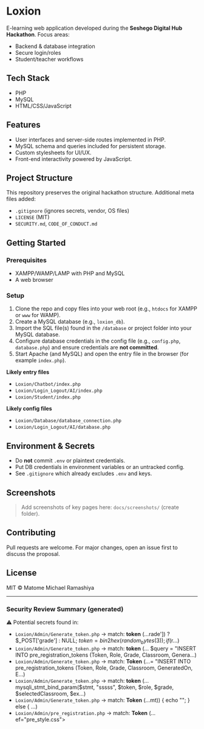 # Loxion

E-learning web application developed during the **Seshego Digital Hub Hackathon**. Focus areas:
- Backend & database integration
- Secure login/roles
- Student/teacher workflows

## Tech Stack
- PHP
- MySQL
- HTML/CSS/JavaScript

## Features
- User interfaces and server-side routes implemented in PHP.
- MySQL schema and queries included for persistent storage.
- Custom stylesheets for UI/UX.
- Front-end interactivity powered by JavaScript.

## Project Structure
This repository preserves the original hackathon structure. Additional meta files added:
- `.gitignore` (ignores secrets, vendor, OS files)
- `LICENSE` (MIT)
- `SECURITY.md`, `CODE_OF_CONDUCT.md`

## Getting Started

### Prerequisites
- XAMPP/WAMP/LAMP with PHP and MySQL
- A web browser

### Setup
1. Clone the repo and copy files into your web root (e.g., `htdocs` for XAMPP or `www` for WAMP).
1. Create a MySQL database (e.g., `loxion_db`).
1. Import the SQL file(s) found in the `/database` or project folder into your MySQL database.
1. Configure database credentials in the config file (e.g., `config.php`, `database.php`) and ensure credentials are **not committed**.
1. Start Apache (and MySQL) and open the entry file in the browser (for example `index.php`).

**Likely entry files**
- `Loxion/Chatbot/index.php`
- `Loxion/Login_Logout/AI/index.php`
- `Loxion/Student/index.php`

**Likely config files**
- `Loxion/Database/database_connection.php`
- `Loxion/Login_Logout/AI/database.php`

## Environment & Secrets
- Do **not** commit `.env` or plaintext credentials.
- Put DB credentials in environment variables or an untracked config.
- See `.gitignore` which already excludes `.env` and keys.

## Screenshots
> Add screenshots of key pages here: `docs/screenshots/` (create folder).

## Contributing
Pull requests are welcome. For major changes, open an issue first to discuss the proposal.

## License
MIT © Matome Michael Ramashiya

---
### Security Review Summary (generated)
⚠️ Potential secrets found in:
- `Loxion/Admin/Generate_token.php` → match: **token** (…rade']) ? $_POST['grade'] : NULL;      $token = bin2hex(random_bytes(3));      if ($r…)
- `Loxion/Admin/Generate_token.php` → match: **token** (… $query = "INSERT INTO pre_registration_tokens (Token, Role, Grade, Classroom, Genera…)
- `Loxion/Admin/Generate_token.php` → match: **Token** (…= "INSERT INTO pre_registration_tokens (Token, Role, Grade, Classroom, GeneratedOn, E…)
- `Loxion/Admin/Generate_token.php` → match: **token** (…mysqli_stmt_bind_param($stmt, "sssss", $token, $role, $grade, $selectedClassroom, $ex…)
- `Loxion/Admin/Generate_token.php` → match: **Token** (…mt)) {             echo "<script>alert('Token generated successfully: $token');</scri…)
- `Loxion/Admin/Generate_token.php` → match: **token** (…t>alert('Token generated successfully: $token');</script>";         } else {         …)
- `Loxion/Admin/pre_registration.php` → match: **Token** (…ef="pre_style.css">     <title>Generate Token</title>      <script>         function …)
- `Loxion/Admin/pre_registration.php` → match: **Token** (…         <button type="submit">Generate Token</button>     </form>      <?php   inclu…)
- `Loxion/Admin/pre_registration.php` → match: **Token** (…t(); }     $query = "         SELECT pt.TokenID, pt.Token, pt.Role, pt.Grade, pt.Clas…)
- `Loxion/Admin/pre_registration.php` → match: **Token** (…query = "         SELECT pt.TokenID, pt.Token, pt.Role, pt.Grade, pt.Classroom, pt.Us…)
- `Loxion/Admin/pre_registration.php` → match: **token** (….Lastname         FROM pre_registration_tokens pt         LEFT JOIN users u ON pt.Use…)
- `Loxion/Admin/pre_registration.php` → match: **Token** (…  echo "<table>";         echo "<tr><th>TokenID</th><th>Token</th><th>Role</th><th>Gr…)
- `Loxion/Admin/pre_registration.php` → match: **Token** (…;         echo "<tr><th>TokenID</th><th>Token</th><th>Role</th><th>Grade</th><th>Clas…)
- `Loxion/Admin/pre_registration.php` → match: **token** (…    $action = "<form action='reactivate_token.php' method='post' style='display:inlin…)
- `Loxion/Admin/pre_registration.php` → match: **token** (…             <input type='hidden' name='token_id' value='" . $row['TokenID'] . "'>   …)
- (+ 71 more matches not shown)
